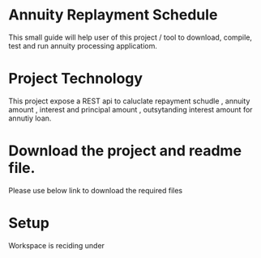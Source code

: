 # Annuity Replayment Schedule

This small guide will help user of this project / tool to download, compile, test and run annuity processing applicatiom.

# Project Technology 
This project expose a REST api to caluclate repayment schudle , annuity amount , interest and principal amount , outsytanding interest amount for annutiy loan.

# Download the project and readme file.
Please use below link to download the required files 

# Setup 

Workspace is reciding under 
